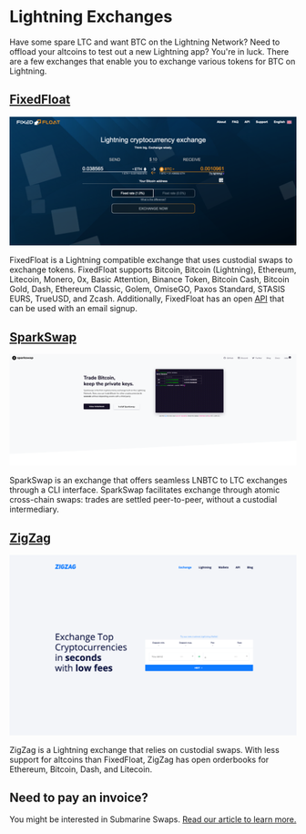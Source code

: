 # Lightning Exchanges

Have some spare LTC and want BTC on the Lightning Network? Need to offload your altcoins to test out a new Lightning app? You're in luck. There are a few exchanges that enable you to exchange various tokens for BTC on Lightning.

## [FixedFloat](https://fixedfloat.com/)

![](../.gitbook/assets/screen-shot-2019-06-13-at-2.38.11-pm.png)

FixedFloat is a Lightning compatible exchange that uses custodial swaps to exchange tokens. FixedFloat supports Bitcoin, Bitcoin \(Lightning\), Ethereum, Litecoin, Monero, 0x, Basic Attention, Binance Token, Bitcoin Cash, Bitcoin Gold, Dash, Ethereum Classic, Golem, OmiseGO, Paxos Standard, STASIS EURS, TrueUSD, and Zcash. Additionally, FixedFloat has an open [API](https://fixedfloat.com/api) that can be used with an email signup.

## [SparkSwap](https://sparkswap.com/)

![](../.gitbook/assets/screen-shot-2019-06-13-at-3.10.28-pm.png)

SparkSwap is an exchange that offers seamless LNBTC to LTC exchanges through a CLI interface. SparkSwap facilitates exchange through atomic cross-chain swaps: trades are settled peer-to-peer, without a custodial intermediary.

## [ZigZag](https://zigzag.io/#/)

![](../.gitbook/assets/screen-shot-2019-06-13-at-2.41.48-pm.png)

ZigZag is a Lightning exchange that relies on custodial swaps. With less support for altcoins than FixedFloat, ZigZag has open orderbooks for Ethereum, Bitcoin, Dash, and Litecoin.

## Need to pay an invoice?

You might be interested in Submarine Swaps. [Read our article to learn more.](../tech/research/submarine-swap.md)



